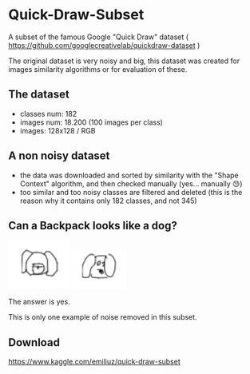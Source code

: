 # Quick-Draw-Subset

A subset of the famous Google "Quick Draw" dataset ( https://github.com/googlecreativelab/quickdraw-dataset )

The original dataset is very noisy and big, this dataset was created for images similarity algorithms or for evaluation of these.

## The dataset
* classes num: 182
* images num: 18.200 (100 images per class)
* images: 128x128 / RGB

## A non noisy dataset
* the data was downloaded and sorted by similarity with the "Shape Context" algorithm, and then checked manually (yes... manually :sweat:)
* too similar and too noisy classes are filtered and deleted (this is the reason why it contains only 182 classes, and not 345)

## Can a Backpack looks like a dog?
![alt text](https://raw.githubusercontent.com/emizzz/Quick-Draw-Subset/master/readme_images/backpack.png)
![alt text](https://raw.githubusercontent.com/emizzz/Quick-Draw-Subset/master/readme_images/dog.png)

The answer is yes.

This is only one example of noise removed in this subset.

## Download
https://www.kaggle.com/emiliuz/quick-draw-subset
